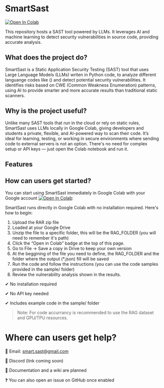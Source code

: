 # SmartSast 
[![Open In Colab](https://colab.research.google.com/assets/colab-badge.svg)](https://colab.research.google.com/github/YOUR-USERNAME/SmartSast/blob/main/smart_sast_colab.ipynb)

This repository hosts a SAST tool powered by  LLMs. It leverages AI and machine learning to detect security vulnerabilities in source code, providing accurate analysis.

## What does the project do?
SmartSast is a Static Application Security Testing (SAST) tool that uses Large Language Models (LLMs) writen in Python code, to analyze different languange codes like () and detect potential security vulnerabilities. It identifies risks based on CWE (Common Weakness Enumeration) patterns, using AI to provide smarter and more accurate results than traditional static scanners.

## Why is the project useful?
Unlike many SAST tools that run in the cloud or rely on static rules, SmartSast uses LLMs locally in Google Colab, giving developers and students a private, flexible, and AI-powered way to scan their code. It’s ideal for learning, testing, or working in secure environments where sending code to external servers is not an option. There's no need for complex setup or API keys — just open the Colab notebook and run it.

## Features

## How can users get started?
You can start using SmartSast immediately in Google Colab with your Google account [![Open In Colab](https://colab.research.google.com/assets/colab-badge.svg)](https://colab.research.google.com/drive/1FLn_i1Ln23pR7Sr25mafutaicASZa6LE#scrollTo=VtcU_AvKBAXO):

SmartSast runs directly in Google Colab with no installation required. Here's how to begin:
1. Upload the RAR zip file
2. Loaded at your Google Drive
3. Unzip the file to a specific folder, this will be the RAG_FOLDER (you will need to remember it's path)
4. Click the “Open in Colab” badge at the top of this page.
5. Go to File → Save a copy in Drive to keep your own version
6. At the beggining of the file you need to define, the RAG_FOLDER and the folder where the output (*.json) fill will be saved
7. Run the code and follow the instructions (you can use the code samples provided in the sample/ folder)
9. Review the vulnerability analysis shown in the results.

✔ No installation required

✔ No API key needed

✔ Includes example code in the sample/ folder

>Note: For code accurrancy is recommended to use the RAG dataset and GPU/TPU resources.

# Where can users get help?

📧 Email: smart.sast@gmail.com

💬 Discord (link coming soon)

📖 Documentation and a wiki are planned

❓ You can also open an issue on GitHub once enabled

